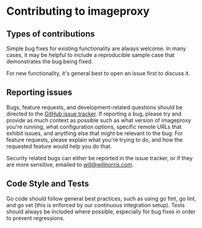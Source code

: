 # Contributing to imageproxy

## Types of contributions

Simple bug fixes for existing functionality are always welcome. In many cases,
it may be helpful to include a reproducible sample case that demonstrates the
bug being fixed.

For new functionality, it's general best to open an issue first to discuss it.

## Reporting issues

Bugs, feature requests, and development-related questions should be directed to
the [GitHub issue tracker](https://github.com/willnorris/imageproxy/issues).
If reporting a bug, please try and provide as much context as possible such as
what version of imageproxy you're running, what configuration options, specific
remote URLs that exhibit issues, and anything else that might be relevant to
the bug. For feature requests, please explain what you're trying to do, and
how the requested feature would help you do that.

Security related bugs can either be reported in the issue tracker, or if they
are more sensitive, emailed to <will@willnorris.com>.

## Code Style and Tests

Go code should follow general best practices, such as using go fmt, go lint, and
go vet (this is enforced by our continuous integration setup). Tests should
always be included where possible, especially for bug fixes in order to prevent
regressions.
